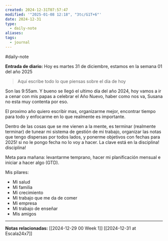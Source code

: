 ```yaml
---
created: 2024-12-31T07:57:47
modified: '"2025-01-08 12:18", "3tc/G1T+6"'
date: 2024-12-31
type:
  - daily-note
aliases: 
tags:
  - journal
---
```

#daily-note 

**Entrada de diario:** 
Hoy es martes 31 de diciembre, estamos en la semana 01 del año 2025

> Aquí escribe todo lo que piensas sobre el día de hoy

Son las 9:55am. Y bueno se llegó el ultimo día del año 2024,  hoy vamos a ir a cenar con mis papas a celebrar el Año Nuevo, haber como nos va, Susana no esta muy contenta por eso.  

El proximo año quiero escribir mas, organizarme mejor, encontrar tiempo para todo y enfocarme en lo que realmente es importante.

Dentro de las cosas que se me vienen a la mente, es terminar (realmente terminar) de tunear mi sistema de gestión de mi trabajo, organizar las notas que tengo dispersas por todos lados, y ponerme objetivos con fechas para 2025! si no le pongo fecha no lo voy a hacer. La clave está en la disciplina! disciplina!

Meta para mañana: levantarme temprano, hacer mi planificación mensual e iniciar a hacer algo (GTD).

Mis pilares:
- Mi salud
- Mi familia
- Mi crecimiento
- Mi trabajo que me da de comer
- Mi empresa
- Mi trabajo de enseñar
- Mis amigos

----
**Notas relacionadas:**
[[2024-12-29 00 Week 1]]
[[2024-12-31 at Escala24x7]]


